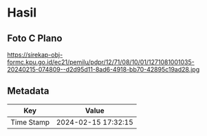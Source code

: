 # Hasil

## Foto C Plano

https://sirekap-obj-formc.kpu.go.id/ec21/pemilu/pdpr/12/71/08/10/01/1271081001035-20240215-074809--d2d95d11-8ad6-4918-bb70-42895c19ad28.jpg


## Metadata

| Key        | Value               |
| ---------- | ------------------- |
| Time Stamp | 2024-02-15 17:32:15 |



